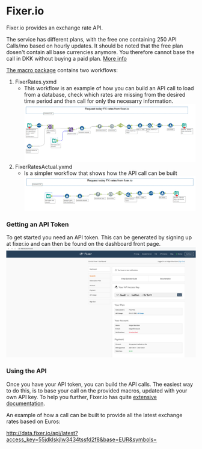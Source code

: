 # Fixer.io

Fixer.io provides an exchange rate API. 

The service has different plans, with the free one containing 250 API Calls/mo based on hourly updates. It should be noted that the free plan dosen't contain all base currencies anymore. You therefore cannot base the call in DKK without buying a paid plan. 
[More info](https://fixer.io/product)

[The macro package](https://drive.google.com/file/d/1Du82EBmlkJyEZafnElSXwrP74oO0Rtso/view?usp=sharing) contains two workflows:

1. FixerRates.yxmd
    * This workflow is an example of how you can build an API call to load from a database, check which rates are missing from the desired time period and then call for only the necesarry information. 
    ![auth](./assets/Fixer/Fixer1.png)
2. FixerRatesActual.yxmd
    * Is a simpler workflow that shows how the API call can be built
    ![auth](./assets/Fixer/Fixer2.png)

### Getting an API Token

To get started you need an API token. This can be generated by signing up at fixer.io and can then be found on the dashboard front page. 
    ![auth](./assets/Fixer/Fixer3.png)


### Using the API 
Once you have your API token, you can build the API calls. 
The easiest way to do this, is to base your call on the provided macros, updated with your own API key. 
To help you further, Fixer.io has quite [extensive documentation](https://fixer.io/documentation). 

An example of how a call can be built to provide all the latest exchange rates based on Euros:

http://data.fixer.io/api/latest?access_key=55jdklskjlw3434tssfd2f8&base=EUR&symbols=


